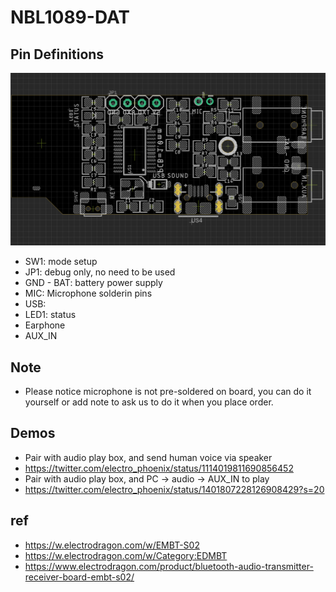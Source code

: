 
# NBL1089-DAT

## Pin Definitions 

![](29-09-14-30-06-2023.png)

- SW1: mode setup 
- JP1: debug only, no need to be used 
- GND - BAT: battery power supply
- MIC: Microphone solderin pins 
- USB: 
- LED1: status 
- Earphone 
- AUX_IN


## Note 

- Please notice microphone is not pre-soldered on board, you can do it yourself or add note to ask us to do it when you place order.

## Demos 


* Pair with audio play box, and send human voice via speaker
* https://twitter.com/electro_phoenix/status/1114019811690856452
* Pair with audio play box, and PC -> audio -> AUX_IN to play
* https://twitter.com/electro_phoenix/status/1401807228126908429?s=20


## ref 

- https://w.electrodragon.com/w/EMBT-S02
- https://w.electrodragon.com/w/Category:EDMBT
- https://www.electrodragon.com/product/bluetooth-audio-transmitter-receiver-board-embt-s02/

